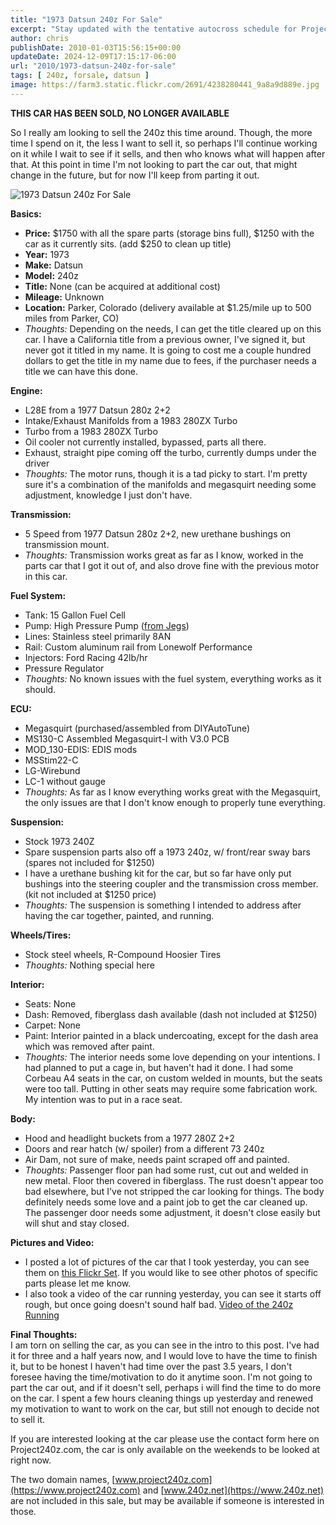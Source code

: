 ```yaml
---
title: "1973 Datsun 240z For Sale"
excerpt: "Stay updated with the tentative autocross schedule for Project350z, covering multiple events in California and Colorado."
author: chris
publishDate: 2010-01-03T15:56:15+00:00
updateDate: 2024-12-09T17:15:17-06:00
url: "2010/1973-datsun-240z-for-sale"
tags: [ 240z, forsale, datsun ]
image: https://farm3.static.flickr.com/2691/4238280441_9a8a9d889e.jpg
---
```


**THIS CAR HAS BEEN SOLD, NO LONGER AVAILABLE**

So I really am looking to sell the 240z this time around. Though, the more time I spend on it, the less I want to sell it, so perhaps I'll continue working on it while I wait to see if it sells, and then who knows what will happen after that. At this point in time I'm not looking to part the car out, that might change in the future, but for now I'll keep from parting it out.

![1973 Datsun 240z For Sale](https://farm3.static.flickr.com/2691/4238280441_9a8a9d889e_m.jpg)

**Basics:**      
- **Price:** $1750 with all the spare parts (storage bins full), $1250 with the car as it currently sits. (add $250 to clean up title)     
- **Year:** 1973     
- **Make:** Datsun     
- **Model:** 240z     
- **Title:** None (can be acquired at additional cost)     
- **Mileage:** Unknown     
- **Location:** Parker, Colorado (delivery available at $1.25/mile up to 500 miles from Parker, CO)     
- _Thoughts:_ Depending on the needs, I can get the title cleared up on this car. I have a California title from a previous owner, I've signed it, but never got it titled in my name. It is going to cost me a couple hundred dollars to get the title in my name due to fees, if the purchaser needs a title we can have this done.

**Engine:**      
- L28E from a 1977 Datsun 280z 2+2     
- Intake/Exhaust Manifolds from a 1983 280ZX Turbo     
- Turbo from a 1983 280ZX Turbo     
- Oil cooler not currently installed, bypassed, parts all there.     
- Exhaust, straight pipe coming off the turbo, currently dumps under the driver     
- _Thoughts:_ The motor runs, though it is a tad picky to start. I'm pretty sure it's a combination of the manifolds and megasquirt needing some adjustment, knowledge I just don't have.

**Transmission:**     
- 5 Speed from 1977 Datsun 280z 2+2, new urethane bushings on transmission mount.     
- _Thoughts:_ Transmission works great as far as I know, worked in the parts car that I got it out of, and also drove fine with the previous motor in this car.

**Fuel System:**     
- Tank: 15 Gallon Fuel Cell     
- Pump: High Pressure Pump ([from Jegs](https://www.jegs.com/i/MSD/121/2225/10002/-1))     
- Lines: Stainless steel primarily 8AN  
- Rail: Custom aluminum rail from Lonewolf Performance     
- Injectors: Ford Racing 42lb/hr     
- Pressure Regulator     
- _Thoughts:_ No known issues with the fuel system, everything works as it should.

**ECU:**     
- Megasquirt (purchased/assembled from DIYAutoTune)     
- MS130-C Assembled Megasquirt-I with V3.0 PCB     
- MOD_130-EDIS: EDIS mods     
- MSStim22-C     
- LG-Wirebund     
- LC-1 without gauge     
- _Thoughts:_ As far as I know everything works great with the Megasquirt, the only issues are that I don't know enough to properly tune everything.

**Suspension:**     
- Stock 1973 240Z     
- Spare suspension parts also off a 1973 240z, w/ front/rear sway bars (spares not included for $1250)     
- I have a urethane bushing kit for the car, but so far have only put bushings into the steering coupler and the transmission cross member. (kit not included at $1250 price)     
- _Thoughts:_ The suspension is something I intended to address after having the car together, painted, and running.

**Wheels/Tires:**     
- Stock steel wheels, R-Compound Hoosier Tires     
- _Thoughts:_ Nothing special here

**Interior:**     
- Seats: None     
- Dash: Removed, fiberglass dash available (dash not included at $1250)     
- Carpet: None     
- Paint: Interior painted in a black undercoating, except for the dash area which was removed after paint.     
- _Thoughts:_ The interior needs some love depending on your intentions. I had planned to put a cage in, but haven't had it done. I had some Corbeau A4 seats in the car, on custom welded in mounts, but the seats were too tall. Putting in other seats may require some fabrication work. My intention was to put in a race seat.

**Body:**     
- Hood and headlight buckets from a 1977 280Z 2+2     
- Doors and rear hatch (w/ spoiler) from a different 73 240z     
- Air Dam, not sure of make, needs paint scraped off and painted.     
- _Thoughts:_ Passenger floor pan had some rust, cut out and welded in new metal. Floor then covered in fiberglass. The rust doesn't appear too bad elsewhere, but I've not stripped the car looking for things. The body definitely needs some love and a paint job to get the car cleaned up. The passenger door needs some adjustment, it doesn't close easily but will shut and stay closed.

**Pictures and Video:**      
- I posted a lot of pictures of the car that I took yesterday, you can see them on [this Flickr Set](https://www.flickr.com/photos/chammond/sets/72157623124463062/). If you would like to see other photos of specific parts please let me know.     
- I also took a video of the car running yesterday, you can see it starts off rough, but once going doesn't sound half bad. [Video of the 240z Running](https://www.youtube.com/watch?v=TqnifI_7y7I)

**Final Thoughts:**      
I am torn on selling the car, as you can see in the intro to this post. I've had it for three and a half years now, and I would love to have the time to finish it, but to be honest I haven't had time over the past 3.5 years, I don't foresee having the time/motivation to do it anytime soon. I'm not going to part the car out, and if it doesn't sell, perhaps i will find the time to do more on the car. I spent a few hours cleaning things up yesterday and renewed my motivation to want to work on the car, but still not enough to decide not to sell it.

If you are interested looking at the car please use the contact form here on Project240z.com, the car is only available on the weekends to be looked at right now.

The two domain names, [www.project240z.com](https://www.project240z.com) and [www.240z.net](https://www.240z.net) are not included in this sale, but may be available if someone is interested in those.

